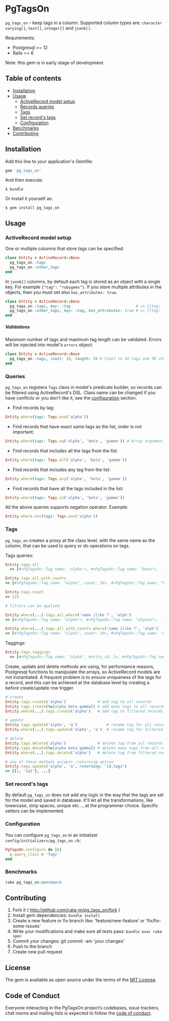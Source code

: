 # PgTagsOn

```pg_tags_on``` - keep tags in a column. Supported column types are: ```character varying[]```, ```text[]```, ```integer[]``` and ```jsonb[]```.


Requirements:
* Postgresql >= 12
* Rails >= 6


Note: this gem is in early stage of development.

## Table of contents

- [Installation](#installation)
- [Usage](#usage)
  - [ActiveRecord model setup](#activerecord-model-setup)
  - [Records queries](#queries)
  - [Tags](#tags)
  - [Set record's tags](#set-records-tags)
  - [Configuration](#configuration)
- [Benchmarks](#benchmarks)
- [Contributing](#contributing)


## Installation

Add this line to your application's Gemfile:

```ruby
gem 'pg_tags_on'
```

And then execute:

    $ bundle

Or install it yourself as:

    $ gem install pg_tags_on

## Usage
### ActiveRecord model setup

One or multiple columns that store tags can be specified:

```ruby
class Entity < ActiveRecord::Base
  pg_tags_on :tags
  pg_tags_on :other_tags
end
```

In ```jsonb[]``` columns, by default each tag is stored as an object with a single key. For example ```{"tag": "rubygems"}```. If you store multiple attributes in the objects, then you must set also ```has_attributes: true```.

```ruby
class Entity < ActiveRecord::Base
  pg_tags_on :tags, key: :tag                             # => [{tag: 'alpha'}, {tag: 'beta'}]
  pg_tags_on :other_tags, key: :tag, has_attributes: true # => [{tag: 'alpha', created_by: 'mike', ...}, {tag: 'beta', created_by: 'john', ...}]
end
```

##### Validations
Maximum number of tags and maximum tag length can be validated. Errors will be injected into model's ```errors``` object.

```ruby
class Entity < ActiveRecord::Base
  pg_tags_on :tags, limit: 10, length: 50 # limit to 10 tags and 50 chars. per tag.
end
```

### Queries
```pg_tags_on``` registers ```Tags``` class in model's predicate builder, so records can be filtered using ActiveRecord's DSL. Class name can be changed if you have conflicts or you don't like it, see the [configuration](#configuration) section.

* Find records by tag:

```ruby
Entity.where(tags: Tags.one('alpha'))
```

* Find records that have exact same tags as the list, order is not important:

```ruby
Entity.where(tags: Tags.eq('alpha', 'beta', 'gamma')) # Array argument is allowed too for every method.
```

* Find records that includes all the tags from the list:

```ruby
Entity.where(tags: Tags.all('alpha', 'beta', 'gamma'))
```

* Find records that includes any tag from the list:

```ruby
Entity.where(tags: Tags.any('alpha', 'beta', 'gamma'))
```

* Find records that have all the tags included in the list:

```ruby
Entity.where(tags: Tags.in('alpha', 'beta', 'gamma'))
```

All the above queries supports negation operator. Example:

```ruby
Entity.where.not(tags: Tags.one('alpha'))
```

### Tags
```pg_tags_on``` creates a proxy at the class level, with the same name as the column, that can be used to query or do operations on tags.

Tags queries:

```ruby
Entity.tags.all
  => [#<PgTagsOn::Tag name: "alpha">, #<PgTagsOn::Tag name: "beta">, ... ]

Entity.tags.all_with_counts
=> [#<PgTagsOn::Tag name: "alpha", count: 10>, #<PgTagsOn::Tag name: "beta", count: 20>, ... ]

Entity.tags.count
=> 123

# filters can be applied

Entity.where(...).tags.all.where('name ilike ?', 'alp%')
=> [#<PgTagsOn::Tag name: "alpha">, #<PgTagsOn::Tag name: "alpine">, ... ]

Entity.where(...).tags.all_with_counts.where('name ilike ?', 'alp%')
=> [#<PgTagsOn::Tag name: "alpha", count: 10>, #<PgTagsOn::Tag name: "alpine", count: 20>, ... ]

```

Taggings:

```ruby
Entity.tags.taggings
  => [#<PgTagsOn::Tag name: "alpha", entity_id: 1>, #<PgTagsOn::Tag name: "beta", entity_id: 1>, #<PgTagsOn::Tag name: "alpha", entity_id: 2>, ... ]
```

Create, update and delete methods are using, for performance reasons, Postgresql functions to manipulate the arrays, so ActiveRecord models are not instantiated. A frequent problem is to ensure uniqueness of the tags for a record, and this can be achieved at the database level by creating a before create/update row trigger.

```ruby
# create
Entity.tags.create('alpha')              # add tag to all records
Entity.tags.create(%w[alpha beta gamma]) # add many tags to all records
Entity.where(...).tags.create('alpha')   # add tag to filtered records

# update
Entity.tags.update('alpha', 'a')             # rename tag for all records
Entity.where(...).tags.update('alpha', 'a')  # rename tag for filtered records

# delete
Entity.tags.delete('alpha')              # delete tag from all records
Entity.tags.delete(%w[alpha beta gamma]) # delete many tags from all records
Entity.where(...).tags.delete('alpha')   # delete tag from filtered records

# any of these methods accepts :returning option
Entity.tags.update('alpha', 'a', returning: "id,tags")
=> [[1, '{a}'], ...]
```



### Set record's tags
By default ```pg_tags_on``` does not add any logic in the way that the tags are set for the model and saved in database. It'll let all the transformations, like lowercase, strip spaces, unique etc..., at the programmer choice. Specific setters can be implemented.


### Configuration

You can configure ```pg_tags_on``` in an initializer ```config/initializers/pg_tags_on.rb```:

```ruby
PgTagsOn.configure do |c|
  c.query_class = 'Tagz'
end
```

### Benchmarks

```ruby
rake pg_tags_on:benchmark
```

## Contributing

1. Fork it ( http://github.com/cata-m/pg_tags_on/fork )
2. Install gem dependencies: ```bundle install```
3. Create a new feature or fix branch like: 'feature/new-feature' or 'fix/fix-some-issues'
4. Write your modifications and make sure all tests pass: ```bundle exec rake spec```
5. Commit your changes: git commit -am 'your changes'
6. Push to the branch
7. Create new pull request

## License

The gem is available as open source under the terms of the [MIT License](https://opensource.org/licenses/MIT).

## Code of Conduct

Everyone interacting in the PgTagsOn project’s codebases, issue trackers, chat rooms and mailing lists is expected to follow the [code of conduct](https://github.com/cata-m/pg_tags_on/blob/master/CODE_OF_CONDUCT.md).
